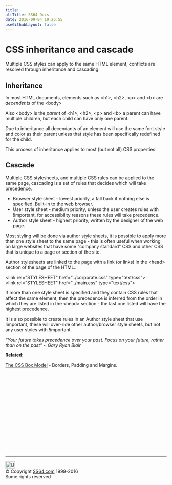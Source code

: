 ```yaml
---
title:
altTitle: SS64 Docs
date: 2016-09-04 19:26:55
useGithubLayout: false
---
```

<!-- #BeginLibraryItem "/Library/head_csssyntax.lbi" --><!-- #EndLibraryItem --><h1>CSS  inheritance and cascade</h1>
<p>Multiple CSS styles can apply to the same HTML element, conflicts are resolved through inheritance and cascading.</p>
<h2>Inheritance</h2>
<p>In most HTML documents, elements such as <span class="code">&lt;h1&gt;, &lt;h2&gt;, &lt;p&gt; and &lt;b&gt;</span> are <i>decendents</i> of the <span class="code">&lt;body&gt;</span></p>
<p>Also <span class="code">&lt;body&gt;</span> is the <i>parent</i> of<span class="code"> &lt;h1&gt;, &lt;h2&gt;, &lt;p&gt; and &lt;b&gt; </span>a parent can have multiple children, but each child can have only one parent.</p>
<p>Due to inheritance all decendants of an element will use the same font style and color as their parent unless that style has been specifically redefined for the child.</p>
<p>This process of inheritance applies to most (but not all) CSS properties.</p>
<h2>Cascade</h2>
<p>Multiple CSS stylesheets, and multiple CSS rules can be applied to the same page, cascading is a set of rules that decides which will take precedence.</p>
<ul>
<li>Browser style sheet - lowest priority, a fall back if nothing else is specified. Built-in to the web browser.</li>
<li>User style sheet - medium priority, unless the user creates rules with<span class="code"> !important</span>, for accessibility reasons these rules will take precedence.</li>
<li>Author style sheet - highest priority,  written by the designer of the web page.</li>
</ul>
<p>Most styling will be done via author style sheets, it is possible to apply more than one style sheet to the same page - this is often useful when working on large websites that have some "company standard" CSS and other 
CSS that is unique to a page or section of the site.</p>
<p>Author stylesheets are linked to the page with a link (or links) in the <span class="code">&lt;head&gt;</span> section of the page of the HTML.:</p>
<p class="code">&lt;link rel="STYLESHEET" href="../corporate.css" type="text/css"&gt;<br>
&lt;link rel="STYLESHEET" href="../main.css" type="text/css"&gt;</p>
<p>If more than one style sheet is specified and they contain CSS rules that affect the same element, then the precedence is inferred from the order in which they are listed in the <span class="code">&lt;head&gt;</span> section - the last one listed will have the highest precedence.</p>
<p>It is also possible to create rules in an Author  style sheet that use <span class="code">!important</span>, these will over-ride other author/browser style sheets, but not any user styles with <span class="code">!important</span>.</p>
<p class="quote"><i>“Your future takes precedence over your past. Focus on your future, rather than on the past” ~ Gary Ryan Blair </i></p><p><b>Related:</b></p>
<p><a href="syntax-box-model.html">The CSS Box Model</a> - Borders, Padding and Margins.</p>
<p></p><!-- #BeginLibraryItem "/Library/foot_css.lbi" --><p>
<!-- CSS -->
<ins class="adsbygoogle" style="display:inline-block;width:300px;height:250px" data-ad-client="ca-pub-6140977852749469" data-ad-slot="2739097502"></ins>
<script>
(adsbygoogle = window.adsbygoogle || []).push({});
</script></p>
<hr>
<div id="bl" class="footer"><a href="syntax-cascading.html#"><img src="../images/top.png" width="30" height="22" alt="Back to the Top"></a></div>
<div id="br" class="footer, tagline">© Copyright <a href="../index.html">SS64.com</a> 1999-2016<br>
Some rights reserved</div><!-- #EndLibraryItem -->
